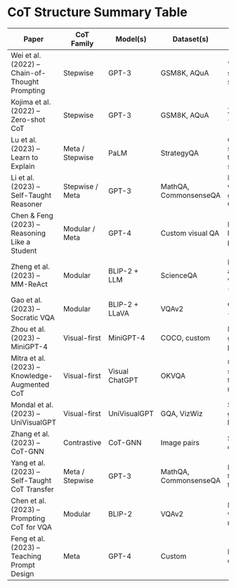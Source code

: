 # CoT Structure Summary Table

| **Paper** | **CoT Family** | **Model(s)** | **Dataset(s)** | **Prompting Style** | **Notes / Quotes** |
|----------|----------------|--------------|----------------|----------------------|---------------------|
| Wei et al. (2022) – Chain-of-Thought Prompting | Stepwise | GPT-3 | GSM8K, AQuA | "Let's think step by step" | Foundational work in CoT prompting |
| Kojima et al. (2022) – Zero-shot CoT | Stepwise | GPT-3 | GSM8K, AQuA | Zero-shot + CoT cue | Simple prompt elicits reasoning |
| Lu et al. (2023) – Learn to Explain | Meta / Stepwise | PaLM | StrategyQA | CoT as supervised training signal | Teaches model to produce CoT |
| Li et al. (2023) – Self-Taught Reasoner | Stepwise / Meta | GPT-3 | MathQA, CommonsenseQA | Prompted with self-generated CoT | Model refines its own CoT |
| Chen & Feng (2023) – Reasoning Like a Student | Modular / Meta | GPT-4 | Custom visual QA | Role-based prompting | Uses tutor-student simulation |
| Zheng et al. (2023) – MM-ReAct | Modular | BLIP-2 + LLM | ScienceQA | Multi-agent: visual tool + LLM | Modular agent-style CoT |
| Gao et al. (2023) – Socratic VQA | Modular | BLIP-2 + LLaVA | VQAv2 | Questioner + Explainer | Agentized roles create CoT |
| Zhou et al. (2023) – MiniGPT-4 | Visual-first | MiniGPT-4 | COCO, custom | Image-grounded prompts | Scene understanding before text |
| Mitra et al. (2023) – Knowledge-Augmented CoT | Visual-first | Visual ChatGPT | OKVQA | Uses search tools in reasoning | Grounded tool use |
| Mondal et al. (2023) – UniVisualGPT | Visual-first | UniVisualGPT | GQA, VizWiz | Scene graph-based CoT | Visual parser supports CoT |
| Zhang et al. (2023) – CoT-GNN | Contrastive | CoT-GNN | Image pairs | Scene comparison | Differences drive reasoning |
| Yang et al. (2023) – Self-Taught CoT Transfer | Meta / Stepwise | GPT-3 | MathQA, CommonsenseQA | Few-shot teaching + transfer | CoT learning from samples |
| Chen et al. (2023) – Prompting CoT for VQA | Modular | BLIP-2 | VQAv2 | Multi-step visual reasoning | Explicit visual steps prompted |
| Feng et al. (2023) – Teaching Prompt Design | Meta | GPT-4 | Custom | Prompt as curriculum | Studies how humans teach CoT |

